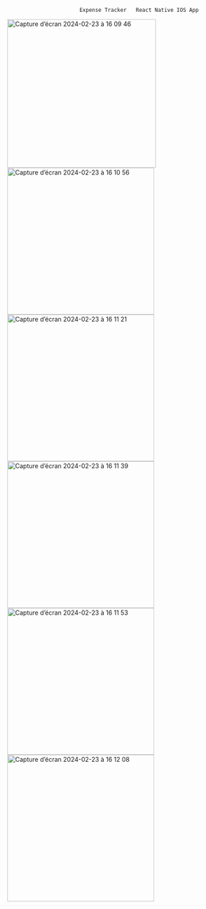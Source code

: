                            Expense Tracker   React Native IOS App 



   <img width="339" alt="Capture d’écran 2024-02-23 à 16 09 46" src="https://github.com/Saf-sa/Cost-Management/assets/120387600/810fa673-8ae0-4c29-ae3e-9fa90f80fa51">
    <img width="335" alt="Capture d’écran 2024-02-23 à 16 10 56" src="https://github.com/Saf-sa/Cost-Management/assets/120387600/ac3400c5-4fa2-40fb-bf81-df3f1c6b89e7">
    <img width="335" alt="Capture d’écran 2024-02-23 à 16 11 21" src="https://github.com/Saf-sa/Cost-Management/assets/120387600/cf3c45a9-faa3-4802-ae41-096f1ca6f31f">
    <img width="335" alt="Capture d’écran 2024-02-23 à 16 11 39" src="https://github.com/Saf-sa/Cost-Management/assets/120387600/7618144a-ebcd-4ee8-9127-7bb0838a0a3e">
    <img width="335" alt="Capture d’écran 2024-02-23 à 16 11 53" src="https://github.com/Saf-sa/Cost-Management/assets/120387600/c265ea4a-da05-42a8-80bf-2aacff392ad4">
    <img width="335" alt="Capture d’écran 2024-02-23 à 16 12 08" src="https://github.com/Saf-sa/Cost-Management/assets/120387600/f5e58173-5396-49ee-966e-446572781880">
